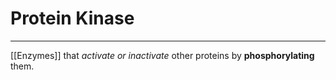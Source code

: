 # Protein Kinase
---
[[Enzymes]] that *activate or inactivate* other proteins by **phosphorylating** them.